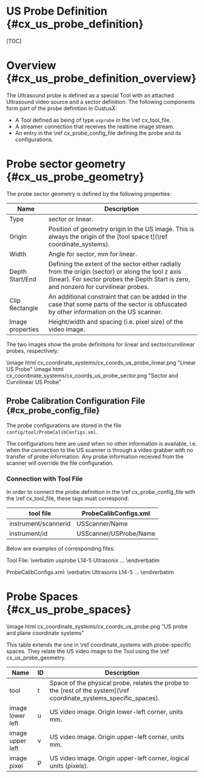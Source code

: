 US Probe Definition {#cx_us_probe_definition}
===========================================================

[TOC]

Overview {#cx_us_probe_definition_overview}
===========================================================

The Ultrasound probe is defined as a special Tool with an attached Ultrasound video source and a sector definition. The following components form part of the probe definition in CustusX:

- A Tool defined as being of type `usprobe` in the \ref cx_tool_file.
- A streamer connection that receives the realtime image stream. 
- An entry in the \ref cx_probe_config_file defining the probe and its configurations.

Probe sector geometry {#cx_us_probe_geometry}
===========================================================

The probe sector geometry is defined by the following properties:

| Name            | Description
| --------------- |-----------------------------
| Type            | sector or linear.
| Origin          | Position of geometry origin in the US image. This is always the origin of the [tool space t](\ref coordinate_systems).
| Width           | Angle for sector, mm for linear.
| Depth Start/End | Defining the extent of the sector either radially from the origin (sector) or along the tool z axis (linear). For sector probes the Depth Start is zero, and nonzero for curvilinear probes.
| Clip Rectangle  | An additional constraint that can be added in the case that some parts of the sector is obfuscated by other information on the US scanner.
| Image properties| Height/width and spacing (i.e. pixel size) of the video image.
The two images show the probe definitions for linear and sector/curvilinear probes, respectively:

\image html cx_coordinate_systems/cx_coords_us_probe_linear.png "Linear US Probe"
\image html cx_coordinate_systems/cx_coords_us_probe_sector.png "Sector and Curvilinear US Probe"

Probe Calibration Configuration File {#cx_probe_config_file}
-----------------------------------------------------------
The probe configurations are stored in the file `config/tool/ProbeCalibConfigs.xml`.

The configurations here are used when no other information is available, i.e. when the connection to the US scanner is through a video grabber with no transfer of probe information. Any probe information received from the scanner will override the file configuration. 

### Connection with Tool File

In order to connect the probe definition in the \ref cx_probe_config_file with the \ref cx_tool_file, these tags must correspond:

| tool file             | ProbeCalibConfigs.xml
| --------------------- |-----------------------------
| instrument/scannerid  | USScanner/Name
| instrument/id         | USScanner/USProbe/Name

Below are examples of corresponding files:

Tool File:
\verbatim
  <instrument>
    <type>usprobe</type>
    <id>L14-5</id>
    <scannerid>Ultrasonix</scannerid>
    ...
  </instrument>
\endverbatim

ProbeCalibConfigs.xml:
\verbatim
	<USScanner>
	    <Name>Ultrasonix</Name>
	    <USProbe>
	        <Name>L14-5</Name>
	        ...
	    </USProbe>
	</USScanner>
\endverbatim


Probe Spaces {#cx_us_probe_spaces}
===========================================================

\image html cx_coordinate_systems/cx_coords_us_probe.png "US probe and plane coordinate systems"

This table extends the one in \ref coordinate_systems with probe-specific spaces. They relate the US video image to the Tool using the \ref cx_us_probe_geometry.

| Name              |  ID   | Description
| ----------------- | ----- |-----------------------------
| tool              |  t    | Space of the physical probe, relates the probe to the [rest of the system](\ref coordinate_systems_specific_spaces).
| image lower left  |  u    | US video image. Origin lower-left corner, units mm.
| image upper left  |  v    | US video image. Origin upper-left corner, units mm.
| image pixel       |  p    | US video image. Origin upper-left corner, logical units (pixels).

